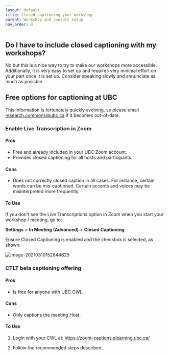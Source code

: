 ```yaml
---
layout: default
title: Closed captioning your workshop
parent: Workshop and consult setup
nav_order: 8
---
```

## Do I have to include closed captioning with my workshops?

No but this is a nice way to try to make our workshops more accessible. Additionally, it is very easy to set up and requires very minimal effort on your part once it is set up. Consider speaking slowly and annunciate as much as possible. 

## Free options for captioning at UBC

This information is fortunately quickly evolving, so please email research.commons@ubc.ca if it becomes out-of-date.

### Enable Live Transcription in Zoom

#### Pros

- Free and already included in your UBC Zoom account. 
- Provides closed captioning for all hosts and participants.

#### Cons

- Does not correctly closed caption in all cases. For instance, certain  words can be mis-captioned. Certain accents and voices may be misinterpreted more frequently.

#### To Use

If you don't see the Live Transcriptions option in Zoom when you start your workshop / meeting, go to:

**Settings** > **In Meeting (Advanced)** > **Closed Captioning**. 

Ensure Closed Captioning is enabled and the checkbox is selected, as shown:

![image-20210310152844625](C:\Users\serablaze\AppData\Roaming\Typora\typora-user-images\image-20210310152844625.png)

### CTLT beta captioning offering

#### Pros

- Is free for anyone with UBC CWL. 

#### Cons

- Only captions the meeting Host.

#### To Use

1. Login with your CWL at: https://zoom-captions.elearning.ubc.ca/

2. Follow the recommended steps described.

   

